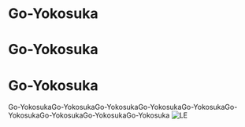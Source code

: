 ﻿# Go-Yokosuka
# Go-Yokosuka
# Go-Yokosuka
Go-YokosukaGo-YokosukaGo-YokosukaGo-YokosukaGo-YokosukaGo-YokosukaGo-YokosukaGo-YokosukaGo-Yokosuka
![LE](https://github.com/user-attachments/assets/3ac99f7e-ac27-429d-9214-6e32bc5beeb9)
